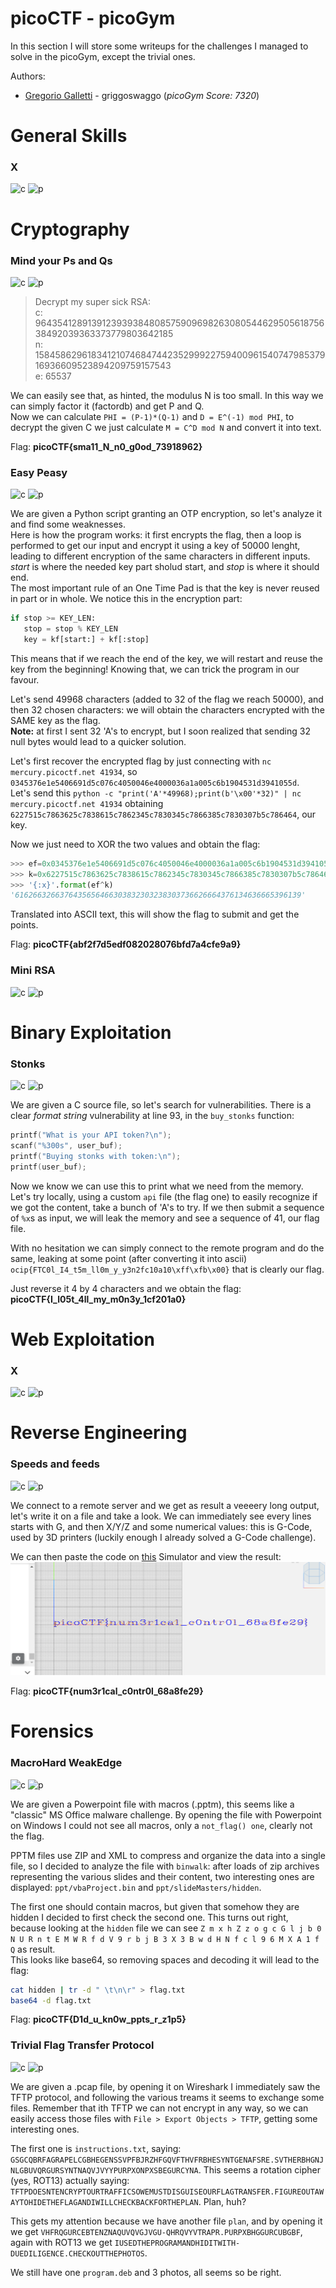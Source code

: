 # picoCTF - picoGym
In this section I will store some writeups for the challenges I managed to solve in the picoGym, except the trivial ones.

Authors: 
* [Gregorio Galletti](https://github.com/gregalletti) - griggoswaggo (*picoGym Score: 7320*)

# General Skills
### X
![c](https://img.shields.io/badge/General-grey) ![p](https://img.shields.io/badge/Points-350-success)

# Cryptography
### Mind your Ps and Qs
![c](https://img.shields.io/badge/Crypto-orange) ![p](https://img.shields.io/badge/Points-20-success)
> Decrypt my super sick RSA:  
> c: 964354128913912393938480857590969826308054462950561875638492039363373779803642185  
> n: 1584586296183412107468474423529992275940096154074798537916936609523894209759157543  
> e: 65537

We can easily see that, as hinted, the modulus N is too small. In this way we can simply factor it (factordb) and get P and Q.  
Now we can calculate `PHI = (P-1)*(Q-1)` and `D = E^(-1) mod PHI`, to decrypt the given C we just calculate `M = C^D mod N` and convert it into text.

Flag: **picoCTF{sma11_N_n0_g0od_73918962}**


### Easy Peasy
![c](https://img.shields.io/badge/Crypto-orange) ![p](https://img.shields.io/badge/Points-40-success)

We are given a Python script granting an OTP encryption, so let's analyze it and find some weaknesses.  
Here is how the program works: it first encrypts the flag, then a loop is performed to get our input and encrypt it using a key of 50000 lenght, leading to different encryption of the same characters in different inputs. *start* is where the needed key part sholud start, and *stop* is where it should end.  
The most important rule of an One Time Pad is that the key is never reused in part or in whole. We notice this in the encryption part:
```python
if stop >= KEY_LEN:
   stop = stop % KEY_LEN
   key = kf[start:] + kf[:stop]
```
This means that if we reach the end of the key, we will restart and reuse the key from the beginning! Knowing that, we can trick the program in our favour.

Let's send 49968 characters (added to 32 of the flag we reach 50000), and then 32 chosen characters: we will obtain the characters encrypted with the SAME key as the flag.  
**Note:** at first I sent 32 'A's to encrypt, but I soon realized that sending 32 null bytes would lead to a quicker solution.

Let's first recover the encrypted flag by just connecting with `nc mercury.picoctf.net 41934`, so `0345376e1e5406691d5c076c4050046e4000036a1a005c6b1904531d3941055d`.  
Let's send this `python -c "print('A'*49968);print(b'\x00'*32)" | nc mercury.picoctf.net 41934` obtaining `6227515c7863625c7838615c7862345c7830345c7866385c7830307b5c786464`, our key.  

Now we just need to XOR the two values and obtain the flag:
```python
>>> ef=0x0345376e1e5406691d5c076c4050046e4000036a1a005c6b1904531d3941055d
>>> k=0x6227515c7863625c7838615c7862345c7830345c7866385c7830307b5c786464
>>> '{:x}'.format(ef^k)
'6162663266376435656466303832303238303736626664376134636665396139'
```
Translated into ASCII text, this will show the flag to submit and get the points.

Flag: **picoCTF{abf2f7d5edf082028076bfd7a4cfe9a9}**

### Mini RSA
![c](https://img.shields.io/badge/Crypto-orange) ![p](https://img.shields.io/badge/Points-20-success)


# Binary Exploitation
### Stonks
![c](https://img.shields.io/badge/Binary-red) ![p](https://img.shields.io/badge/Points-20-success)

We are given a C source file, so let's search for vulnerabilities. There is a clear *format string* vulnerability at line 93, in the `buy_stonks` function:

```c
printf("What is your API token?\n");
scanf("%300s", user_buf);
printf("Buying stonks with token:\n");
printf(user_buf);
```

Now we know we can use this to print what we need from the memory. Let's try locally, using a custom `api` file (the flag one) to easily recognize if we got the content, take a bunch of 'A's to try. If we then submit a sequence of `%x`s as input, we will leak the memory and see a sequence of 41, our flag file.

With no hesitation we can simply connect to the remote program and do the same, leaking at some point (after converting it into ascii) `ocip{FTC0l_I4_t5m_ll0m_y_y3n2fc10a10\xff\xfb\x00}` that is clearly our flag. 

Just reverse it 4 by 4 characters and we obtain the flag: **picoCTF{I_l05t_4ll_my_m0n3y_1cf201a0}**

# Web Exploitation
### X
![c](https://img.shields.io/badge/Web-purple) ![p](https://img.shields.io/badge/Points-350-success)

# Reverse Engineering
### Speeds and feeds
![c](https://img.shields.io/badge/Reverse-blue) ![p](https://img.shields.io/badge/Points-50-success)

We connect to a remote server and we get as result a veeeery long output, let's write it on a file and take a look. We can immediately see every lines starts with G, and then X/Y/Z and some numerical values: this is G-Code, used by 3D printers (luckily enough I already solved a G-Code challenge).

We can then paste the code on [this](https://ncviewer.com/) Simulator and view the result: 
![image](./speeds.PNG)

Flag: **picoCTF{num3r1cal_c0ntr0l_68a8fe29}**

# Forensics
### MacroHard WeakEdge
![c](https://img.shields.io/badge/Forensics-blue) ![p](https://img.shields.io/badge/Points-60-success)

We are given a Powerpoint file with macros (.pptm), this seems like a "classic" MS Office malware challenge. By opening the file with Powerpoint on Windows I could not see all macros, only a `not_flag() one`, clearly not the flag.

PPTM files use ZIP and XML to compress and organize the data into a single file, so I decided to analyze the file with `binwalk`: after loads of zip archives representing the various slides and their content, two interesting ones are displayed: `ppt/vbaProject.bin` and `ppt/slideMasters/hidden`.

The first one should contain macros, but given that somehow they are hidden I decided to first check the second one. This turns out right, because looking at the `hidden` file we can see `Z m x h Z z o g c G l j b 0 N U R n t E M W R f d V 9 r b j B 3 X 3 B w d H N f c l 9 6 M X A 1 f Q` as result.  
This looks like base64, so removing spaces and decoding it will lead to the flag: 
```bash
cat hidden | tr -d " \t\n\r" > flag.txt
base64 -d flag.txt
```
Flag: **picoCTF{D1d_u_kn0w_ppts_r_z1p5}**

### Trivial Flag Transfer Protocol
![c](https://img.shields.io/badge/Forensics-blue) ![p](https://img.shields.io/badge/Points-90-success)

We are given a .pcap file, by opening it on Wireshark I immediately saw the TFTP protocol, and following the various treams it seems to exchange some files. Remember that ith TFTP we can not encrypt in any way, so we can easily access those files with `File > Export Objects > TFTP`, getting some interesting ones.

The first one is `instructions.txt`, saying: `GSGCQBRFAGRAPELCGBHEGENSSVPFBJRZHFGQVFTHVFRBHESYNTGENAFSRE.SVTHERBHGNJNLGBUVQRGURSYNTNAQVJVYYPURPXONPXSBEGURCYNA`. This seems a rotation cipher (yes, ROT13) actually saying: `TFTPDOESNTENCRYPTOURTRAFFICSOWEMUSTDISGUISEOURFLAGTRANSFER.FIGUREOUTAWAYTOHIDETHEFLAGANDIWILLCHECKBACKFORTHEPLAN`. Plan, huh?

This gets my attention because we have another file `plan`, and by opening it we get `VHFRQGURCEBTENZNAQUVQVGJVGU-QHRQVYVTRAPR.PURPXBHGGURCUBGBF`, again with ROT13 we get `IUSEDTHEPROGRAMANDHIDITWITH-DUEDILIGENCE.CHECKOUTTHEPHOTOS`. 

We still have one `program.deb` and 3 photos, all seems so be right.

